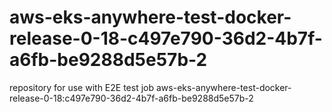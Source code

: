 # aws-eks-anywhere-test-docker-release-0-18-c497e790-36d2-4b7f-a6fb-be9288d5e57b-2
repository for use with E2E test job aws-eks-anywhere-test-docker-release-0-18:c497e790-36d2-4b7f-a6fb-be9288d5e57b-2
